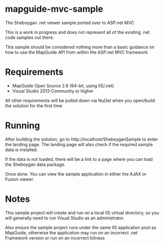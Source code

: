 # mapguide-mvc-sample

The Sheboygan .net viewer sample ported over to ASP.net MVC

This is a work in progress and does not represent all of the existing .net code samples out there.

This sample should be considered nothing more than a basic guidance on how to use the MapGuide API from within the ASP.net MVC framework

# Requirements

 * MapGuide Open Source 2.6 (64-bit, using IIS/.net)
 * Visual Studio 2013 Community or higher

All other requirements will be pulled down via NuGet when you open/build the solution for the first time

# Running

After building the solution, go to http://localhost/SheboyganSample to enter the landing page. The landing page will also check if the required sample data is installed.
 
If the data is not loaded, there will be a link to a page where you can load the Sheboygan data package.

Once done. You can view the sample application in either the AJAX or Fusion viewer.

# Notes

This sample project will create and run on a local IIS virtual directory, so you will generally need to run Visual Studio as an administrator.

Also ensure the sample project runs under the same IIS application pool as MapGuide, otherwise the application may run on an incorrect .net Framework version or run on an incorrect bitness